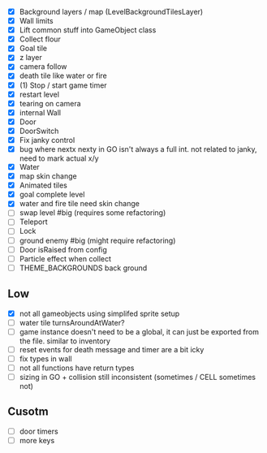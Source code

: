 - [x] Background layers / map (LevelBackgroundTilesLayer)
- [x] Wall limits
- [x] Lift common stuff into GameObject class
- [x] Collect flour
- [x] Goal tile
- [x] z layer
- [x] camera follow
- [x] death tile like water or fire
- [x] (1) Stop / start game timer
- [x] restart level
- [x] tearing on camera
- [x] internal Wall
- [x] Door
- [x] DoorSwitch
- [x] Fix janky control
- [x] bug where nextx nexty in GO isn't always a full int. not related to janky, need to mark actual x/y
- [x] Water
- [x] map skin change
- [x] Animated tiles
- [x] goal complete level
- [x] water and fire tile need skin change
- [ ] swap level #big (requires some refactoring)
- [ ] Teleport
- [ ] Lock
- [ ] ground enemy #big (might require refactoring)
- [ ] Door isRaised from config
- [ ] Particle effect when collect
- [ ] THEME_BACKGROUNDS back ground

## Low

- [x] not all gameobjects using simplifed sprite setup
- [ ] water tile turnsAroundAtWater?
- [ ] game instance doesn't need to be a global, it can just be exported from the file. similar to inventory
- [ ] reset events for death message and timer are a bit icky
- [ ] fix types in wall
- [ ] not all functions have return types
- [ ] sizing in GO + collision still inconsistent (sometimes / CELL sometimes not)

## Cusotm

- [ ] door timers
- [ ] more keys

